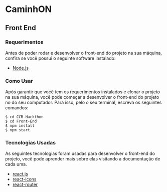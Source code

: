 # CaminhON
## Front End

### Requerimentos

Antes de poder rodar e desenvolver o front-end do projeto na sua máquina, confira se você possui o seguinte software instalado:

- [Node.js](https://nodejs.org/en/download/)


### Como Usar

Após garantir que você tem os requerimentos instalados e clonar o projeto na sua máquina, você pode começar a desenvolver o front-end do projeto no do seu computador. Para isso, pelo o seu terminal, escreva os seguintes comandos:
```
$ cd CCR-Hackthon
$ cd Front-End
$ npm install
$ npm start
```


### Tecnologias Usadas

As seguintes tecnologias foram usadas para desenvolver o front-end do projeto, você pode aprender mais sobre elas visitando a documentação de cada uma.

- [react.js](https://reactjs.org/)
- [react-icons](https://react-icons.github.io/react-icons/)
- [react-router](https://reacttraining.com/react-router/)